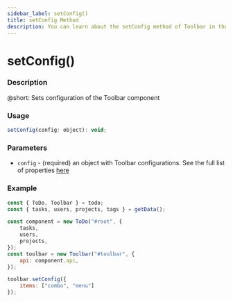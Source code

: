 ```yaml
---
sidebar_label: setConfig()
title: setConfig Method
description: You can learn about the setConfig method of Toolbar in the documentation of the DHTMLX JavaScript To Do List library. Browse developer guides and API reference, try out code examples and live demos, and download a free 30-day evaluation version of DHTMLX To Do List.
---
```


# setConfig()

### Description

@short: Sets configuration of the Toolbar component


### Usage

~~~js
setConfig(config: object): void;
~~~

### Parameters
 
- `config` - (required) an object with Toolbar configurations. See the full list of properties [here](category/toolbar-properties.md)

### Example

~~~js {13-15}
const { ToDo, Toolbar } = todo;
const { tasks, users, projects, tags } = getData();

const component = new ToDo("#root", {
	tasks,
	users,
	projects,
});
const toolbar = new Toolbar("#toolbar", {
	api: component.api,
});

toolbar.setConfig({
	items: ["combo", "menu"]
});
~~~